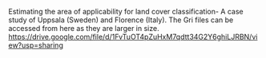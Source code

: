Estimating the area of applicability for land cover classification- A case study of Uppsala (Sweden) and Florence (Italy). The Gri files can be accessed from here as they are larger in size.
https://drive.google.com/file/d/1FvTuOT4pZuHxM7qdtt34G2Y6ghiLJRBN/view?usp=sharing
